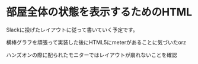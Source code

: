 <h1>部屋全体の状態を表示するためのHTML</h1>
<p>Slackに投げたレイアウトに従って書いていく予定です。</p>
<p>横棒グラフを頑張って実装した後にHTML5にmeterがあることに気づいたorz</p>
<p>ハンズオンの際に配られたモニターではレイアウトが崩れないことを確認</p>